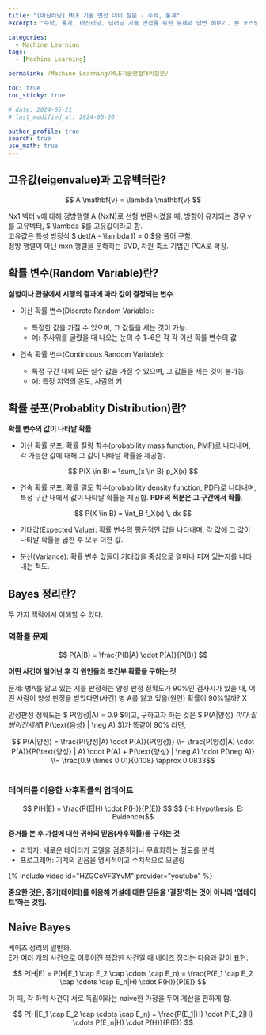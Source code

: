 ```yaml
---
title: "[머신러닝] MLE 기술 면접 대비 질문 - 수학, 통계"
excerpt: "수학, 통계, 머신러닝, 딥러닝 기술 면접을 위한 문제와 답변 해보기. 본 포스팅은 개념에 대해 깊이 있게 이해한다기 보다는 폭넓게 아는 것에 중점을 둠." # 주요 내용

categories:
  - Machine Learning
tags:
  - [Machine Learning]

permalink: /Machine Learning/MLE기술면접대비질문/

toc: true
toc_sticky: true

# date: 2024-05-21
# last_modified_at: 2024-05-20

author_profile: true
search: true
use_math: true
---
```


## 고유값(eigenvalue)과 고유벡터란?
<div align="center">
$$ A \mathbf{v} = \lambda \mathbf{v} $$
</div>

Nx1 벡터 v에 대해 정방행렬 A (NxN)로 선형 변환시켰을 때, 방향이 유지되는 경우 v를 고유벡터, $ \lambda $를 고유값이라고 함.   
고유값은 특성 방정식 $ det(A - \lambda I) = 0 $을 풀어 구함.   
정방 행렬이 아닌 mxn 행렬을 분해하는 SVD, 차원 축소 기법인 PCA로 확장.

## 확률 변수(Random Variable)란?

**실험이나 관찰에서 시행의 결과에 따라 값이 결정되는 변수**.

- 이산 확률 변수(Discrete Random Variable):   
  - 특정한 값을 가질 수 있으며, 그 값들을 세는 것이 가능.   
  - 예: 주사위를 굴렸을 때 나오는 눈의 수 1~6은 각 각 이산 확률 변수의 값

- 연속 확률 변수(Continuous Random Variable):
  - 특정 구간 내의 모든 실수 값을 가질 수 있으며, 그 값들을 세는 것이 불가능.   
  - 예: 특정 지역의 온도, 사람의 키

## 확률 분포(Probablity Distribution)란?

**확률 변수의 값이 나타날 확률**

- 이산 확률 분포: 확률 질량 함수(probability mass function, PMF)로 나타내며, 각 가능한 값에 대해 그 값이 나타날 확률을 제공합.

<div align="center">
$$ P(X \in B) = \sum_{x \in B} p_X(x) $$
</div>

- 연속 확률 분포: 확률 밀도 함수(probability density function, PDF)로 나타내며, 특정 구간 내에서 값이 나타날 확률을 제공합. **PDF의 적분은 그 구간에서 확률**.

<div align="center">
$$ P(X \in B) = \int_B f_X(x) \, dx $$
</div>

- 기대값(Expected Value): 확률 변수의 평균적인 값을 나타내며, 각 값에 그 값이 나타날 확률을 곱한 후 모두 더한 값.

- 분산(Variance): 확률 변수 값들이 기대값을 중심으로 얼마나 퍼져 있는지를 나타내는 척도.

## Bayes 정리란?

두 가지 맥락에서 이해할 수 있다.

### 역확률 문제   
<div align="center">
$$ P(A|B) = \frac{P(B|A) \cdot P(A)}{P(B)} $$
</div>

**어떤 사건이 일어난 후 각 원인들의 조건부 확률을 구하는 것**

문제: 병A를 앓고 있는 지를 판정하는 양성 판정 정확도가 90%인 검사지가 있을 때, 어떤 사람이 양성 판정을 받았다면(사건) 병 A를 앓고 있을(원인) 확률이 90%일까? X

양성판정 정확도는 $ P(양성\|A) = 0.9 $이고, 구하고자 하는 것은 $ P(A\|양성) $이다.   
질병이 전세계 1% 확률로 발현되고 검사의 음성 판정 정확도($ P(\text{음성} \| \neg A) $)가 똑같이 90% 라면,

<div align="center">
$$ P(A|양성) = \frac{P(양성|A) \cdot P(A)}{P(양성)} \\= \frac{P(양성|A) \cdot P(A)}{P(\text{양성} | A) \cdot P(A) + P(\text{양성} | \neg A) \cdot P(\neg A)} \\= \frac{0.9 \times 0.01}{0.108} \approx 0.0833$$
</div>
<br>

### 데이터를 이용한 사후확률의 업데이트
<div align="center">
$$ P(H|E) = \frac{P(E|H) \cdot P(H)}{P(E)} $$
$$ (H: Hypothesis, E: Evidence)$$
</div>

**증거를 본 후 가설에 대한 귀하의 믿음(사후확률)을 구하는 것**
- 과학자: 새로운 데이터가 모델을 검증하거나 무효화하는 정도를 분석
- 프로그래머: 기계의 믿음을 명시적이고 수치적으로 모델링

{% include video id="HZGCoVF3YvM" provider="youtube" %}

**중요한 것은, 증거(데이터)를 이용해 가설에 대한 믿음을 '결정'하는 것이 아니라 '업데이트'하는 것임.**

## Naive Bayes

베이즈 정리의 일반화.   
E가 여러 개의 사건으로 이루어진 복잡한 사건일 때 베이즈 정리는 다음과 같이 표현.

<div align="center">
$$ P(H|E) = P(H|E_1 \cap E_2 \cap \cdots \cap E_n) = \frac{P(E_1 \cap E_2 \cap \cdots \cap E_n|H) \cdot P(H)}{P(E)} $$
</div>

이 때, 각 하위 사건이 서로 독립이라는 naive한 가정을 두어 계산을 편하게 함.

<div align="center">
$$ P(H|E_1 \cap E_2 \cap \cdots \cap E_n) = \frac{P(E_1|H) \cdot P(E_2|H) \cdots P(E_n|H) \cdot P(H)}{P(E)} $$
</div>

